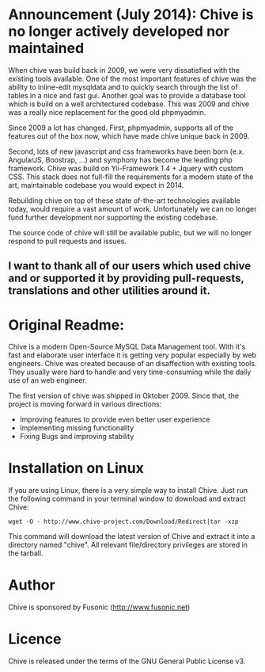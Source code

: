 Announcement (July 2014): Chive is no longer actively developed nor maintained
=====
When chive was build back in 2009, we were very dissatisfied with the existing tools available. One of the most important features of chive was the ability to inline-edit mysqldata and to quickly search through the list of tables in a nice and fast gui. Another goal was to provide a database tool which is build on a well architectured codebase. This was 2009 and chive was a really nice replacement for the good old phpmyadmin.

Since 2009 a lot has changed. First, phpmyadmin, supports all of the features out of the box now, which have made chive unique back in 2009.

Second, lots of new javascript and css frameworks have been born (e.x. AngularJS, Boostrap, ...) and symphony has become the leading php framework. Chive was build on Yii-Framework 1.4 + Jquery with custom CSS. This stack does not full-fill the requirements for a modern state of the art, maintainable codebase you would expect in 2014.

Rebuilding chive on top of these state of-the-art technologies available today, would require a vast amount of work. Unfortunately we can no longer fund further development nor supporting the existing codebase.

The source code of chive will still be available public, but we will no longer respond to pull requests and issues.

I want to thank all of our users which used chive and or supported it by providing pull-requests, translations and other utilities around it.
--------------


Original Readme:
=====

Chive is a modern Open-Source MySQL Data Management tool. With it's fast and elaborate user interface it is getting very popular especially by web engineers. Chive was created because of an disaffection with existing tools. They usually were hard to handle and very time-consuming while the daily use of an web engineer.

The first version of chive was shipped in Oktober 2009. Since that, the project is moving forward in various directions:

* Improving features to provide even better user experience
* Implementing missing functionality
* Fixing Bugs and improving stability

Installation on Linux
=====
If you are using Linux, there is a very simple way to install Chive. 
Just run the following command in your terminal window to download and extract Chive:

    wget -O - http://www.chive-project.com/Download/Redirect|tar -xzp

This command will download the latest version of Chive and extract it into a directory named "chive". 
All relevant file/directory privileges are stored in the tarball.


Author
=====
Chive is sponsored by Fusonic (http://www.fusonic.net)


Licence
=====
Chive is released under the terms of the GNU General Public License v3.
